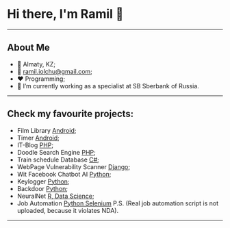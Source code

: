 # Hi there, I'm Ramil 👋
____
## About Me

* 🏬 Almaty, KZ;
* 📧 ramil.iolchu@gmail.com;
* ❤️ Programming;
* 🔭 I’m currently working as a specialist at SB Sberbank of Russia.
____
## **Check my favourite projects:**

* Film Library [Android](https://github.com/ramapitecusment/film_library_android);
* Timer [Android](https://github.com/ramapitecusment/timer_android);
* IT-Blog [PHP](https://github.com/ramapitecusment/my_blog);
* Doodle Search Engine [PHP](https://github.com/ramapitecusment/doodle);
* Train schedule Database [C#](https://github.com/ramapitecusment/train_schedule_db);
* WebPage Vulnerability Scanner [Django](https://github.com/ramapitecusment/hacktool_web_application_python);
* Wit Facebook Chatbot AI [Python](https://github.com/ramapitecusment/Ramilchat);
* Keylogger [Python](https://github.com/ramapitecusment/python_keylogger);
* Backdoor [Python](https://github.com/ramapitecusment/backdoor_python_reverse);
* NeuralNet [R, Data Science](https://github.com/ramapitecusment/student_academic_performance);
* Job Automation [Python Selenium](https://github.com/ramapitecusment/selenium_education) P.S. (Real job automation script is not uploaded, because it violates NDA).
____
<!--
**ramapitecusment/ramapitecusment** is a ✨ _special_ ✨ repository because its `README.md` (this file) appears on your GitHub profile.

Here are some ideas to get you started:

- 🔭 I’m currently working on ...
- 🌱 I’m currently learning ...
- 👯 I’m looking to collaborate on ...
- 🤔 I’m looking for help with ...
- 💬 Ask me about ...
- 📫 How to reach me: ...
- 😄 Pronouns: ...
- ⚡ Fun fact: ...
-->
